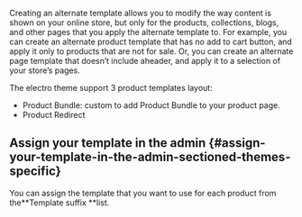 Creating an alternate template allows you to modify the way content is shown on your online store, but only for the products, collections, blogs, and other pages that you apply the alternate template to. For example, you can create an alternate product template that has no add to cart button, and apply it only to products that are not for sale. Or, you can create an alternate page template that doesn’t include aheader, and apply it to a selection of your store’s pages.

The electro theme support 3 product templates layout:

* Product Bundle: custom to add Product Bundle to your product page.
* Product Redirect

## Assign your template in the admin {#assign-your-template-in-the-admin-sectioned-themes-specific}

You can assign the template that you want to use for each product from the**Template suffix **list.





